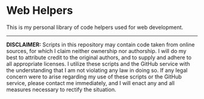 # Web Helpers
This is my personal library of code helpers used for web development.

---
**DISCLAIMER:** Scripts in this repository may contain code taken from online sources, for which I claim neither ownership nor authorship. I will do my best to attribute credit to the original authors, and to supply and adhere to all appropriate licenses. I utilize these scripts and the GitHub service with the understanding that I am not violating any law in doing so. If any legal concern were to arise regarding my use of these scripts or the GitHub service, please contact me immediately, and I will enact any and all measures necessary to rectify the situation.